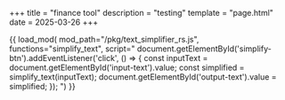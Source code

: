 +++
title = "finance tool"
description = "testing"
template = "page.html"
date = 2025-03-26
+++

{{ load_mod(
mod_path="/pkg/text_simplifier_rs.js",
functions="simplify_text",
script="
    document.getElementById('simplify-btn').addEventListener('click', () => {
        const inputText = document.getElementById('input-text').value;
        const simplified = simplify_text(inputText);
        document.getElementById('output-text').value = simplified;
    });
") }}
